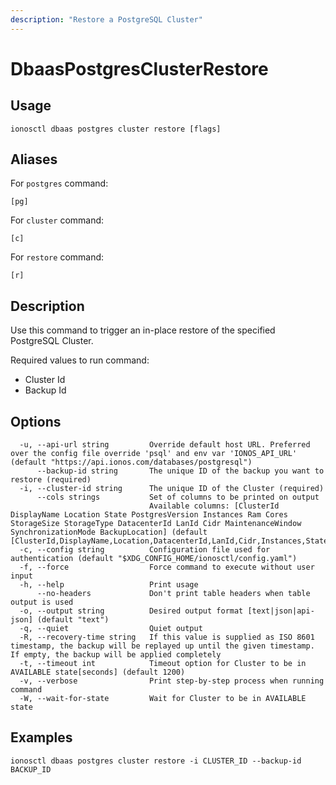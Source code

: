 ```yaml
---
description: "Restore a PostgreSQL Cluster"
---
```


# DbaasPostgresClusterRestore

## Usage

```text
ionosctl dbaas postgres cluster restore [flags]
```

## Aliases

For `postgres` command:

```text
[pg]
```

For `cluster` command:

```text
[c]
```

For `restore` command:

```text
[r]
```

## Description

Use this command to trigger an in-place restore of the specified PostgreSQL Cluster.

Required values to run command:

* Cluster Id
* Backup Id

## Options

```text
  -u, --api-url string         Override default host URL. Preferred over the config file override 'psql' and env var 'IONOS_API_URL' (default "https://api.ionos.com/databases/postgresql")
      --backup-id string       The unique ID of the backup you want to restore (required)
  -i, --cluster-id string      The unique ID of the Cluster (required)
      --cols strings           Set of columns to be printed on output 
                               Available columns: [ClusterId DisplayName Location State PostgresVersion Instances Ram Cores StorageSize StorageType DatacenterId LanId Cidr MaintenanceWindow SynchronizationMode BackupLocation] (default [ClusterId,DisplayName,Location,DatacenterId,LanId,Cidr,Instances,State])
  -c, --config string          Configuration file used for authentication (default "$XDG_CONFIG_HOME/ionosctl/config.yaml")
  -f, --force                  Force command to execute without user input
  -h, --help                   Print usage
      --no-headers             Don't print table headers when table output is used
  -o, --output string          Desired output format [text|json|api-json] (default "text")
  -q, --quiet                  Quiet output
  -R, --recovery-time string   If this value is supplied as ISO 8601 timestamp, the backup will be replayed up until the given timestamp. If empty, the backup will be applied completely
  -t, --timeout int            Timeout option for Cluster to be in AVAILABLE state[seconds] (default 1200)
  -v, --verbose                Print step-by-step process when running command
  -W, --wait-for-state         Wait for Cluster to be in AVAILABLE state
```

## Examples

```text
ionosctl dbaas postgres cluster restore -i CLUSTER_ID --backup-id BACKUP_ID
```

